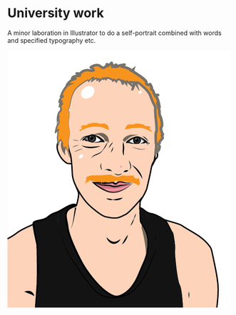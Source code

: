 # University work
A minor laboration in Illustrator to do a self-portrait combined with words and specified typography etc.

![Thumbnail of portrait](thumbnail.png)